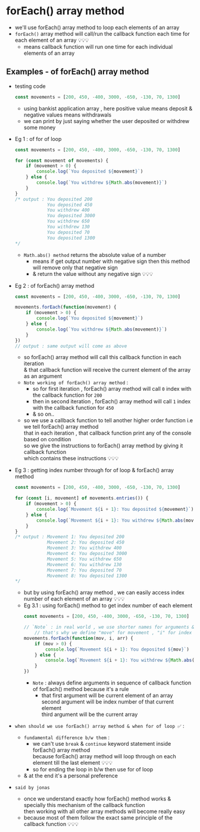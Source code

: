 # forEach() array method

- we'll use forEach() array method to loop each elements of an array
- `forEach()` array method will call/run the callback function each time for each element of an array 💡💡💡
    - means callback function will run one time for each individual elements of an array

## Examples - of forEach() array method 

- testing code 
    ```js
    const movements = [200, 450, -400, 3000, -650, -130, 70, 1300]
    ```
    - using bankist application array , here positive value means deposit & negative values means withdrawals
    - we can print by just saying whether the user deposited or withdrew some money

- Eg 1 : of for of loop
    ```js
    const movements = [200, 450, -400, 3000, -650, -130, 70, 1300]

    for (const movement of movements) {
        if (movement > 0) {
            console.log(`You deposited ${movement}`)
        } else {
            console.log(`You withdrew ${Math.abs(movement)}`)
        }
    }
    /* output : You deposited 200 
                You deposited 450 
                You withdrew 400 
                You deposited 3000 
                You withdrew 650 
                You withdrew 130 
                You deposited 70 
                You deposited 1300
    */
    ```
    - `Math.abs() method` returns the absolute value of a number 
        - means if get output number with negative sign then this method will remove only that negative sign 
        - & return the value without any negative sign 💡💡💡

- Eg 2 : of forEach() array method
    ```js
    const movements = [200, 450, -400, 3000, -650, -130, 70, 1300]

    movements.forEach(function(movement) {
        if (movement > 0) {
            console.log(`You deposited ${movement}`)
        } else {
            console.log(`You withdrew ${Math.abs(movement)}`)
        }
    })
    // output : same output will come as above
    ```
    - so forEach() array method will call this callback function in each iteration <br>
        & that callback function will receive the current element of the array as an argument
    - `Note working of forEach() array method` : 
        - so for first iteration , forEach() array method will call `0` index with the callback function for `200`
        - then in second iteration , forEach() array method will call `1` index with the callback function for `450`
        - & so on..
    - so we use a callback function to tell another higher order function i.e we tell forEach() array method <br>
        that in each iteration , that callback function print any of the console based on condition <br>
        so we give the instructions to forEach() array method by giving it callback function <br>
        which contains these instructions 💡💡💡

- Eg 3 : getting index number through for of loop & forEach() array method
    ```js
    const movements = [200, 450, -400, 3000, -650, -130, 70, 1300]

    for (const [i, movement] of movements.entries()) {
        if (movement > 0) {
            console.log(`Movement ${i + 1}: You deposited ${movement}`)
        } else {
            console.log(`Movement ${i + 1}: You withdrew ${Math.abs(movement)}`)
        }
    }
    /* output : Movement 1: You deposited 200 
                Movement 2: You deposited 450 
                Movement 3: You withdrew 400 
                Movement 4: You deposited 3000 
                Movement 5: You withdrew 650 
                Movement 6: You withdrew 130 
                Movement 7: You deposited 70 
                Movement 8: You deposited 1300 
    */
    ```
    - but by using forEach() array method , we can easily access index number of each element of an array 💡💡💡
    - Eg 3.1 : using forEach() method to get index number of each element
        ```js
        const movements = [200, 450, -400, 3000, -650, -130, 70, 1300]

        // `Note` : in real world , we use shorter names for arguments & parameters of a function 
            // that's why we define "move" for movement , "i" for index & "arr" for array ✔️✔️✔️
        movements.forEach(function(mov, i, arr) {
            if (mov > 0) {
                console.log(`Movement ${i + 1}: You deposited ${mov}`)
            } else {
                console.log(`Movement ${i + 1}: You withdrew ${Math.abs(mov)}`)
            }
        })
        ``` 
        - `Note` : always define arguments in sequence of callback function of forEach() method because it's a rule
            - that first argument will be current element of an array <br>
                second argument will be index number of that current element <br>
                third argument will be the current array 
 
- `when should we use forEach() array method & when for of loop ✅` : 
    - `fundamental difference b/w them` : 
        - we can't use `break` & `continue` keyword statement inside forEach() array method <br>
            because forEach() array method will loop through on each element till the last element 💡💡💡
        - so for ending the loop in b/w then use for of loop 
    - & at the end it's a personal preference 
    
- `said by jonas`
    - once we understand exactly how forEach() method works & specially this mechanism of the callback function <br>
        then working with all other array methods will become really easy
    - because most of them follow the exact same principle of the callback function 💡💡💡
